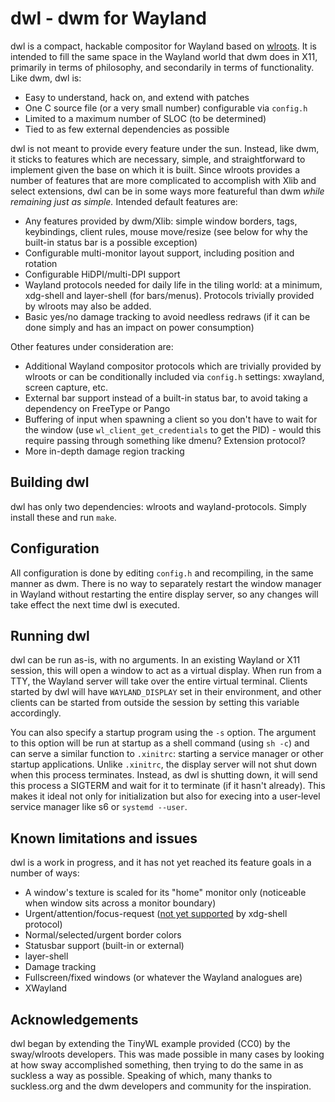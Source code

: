 # dwl - dwm for Wayland

dwl is a compact, hackable compositor for Wayland based on
[wlroots](https://github.com/swaywm/wlroots).  It is intended to fill the same
space in the Wayland world that dwm does in X11, primarily in terms of
philosophy, and secondarily in terms of functionality.  Like dwm, dwl is:

- Easy to understand, hack on, and extend with patches
- One C source file (or a very small number) configurable via `config.h`
- Limited to a maximum number of SLOC (to be determined)
- Tied to as few external dependencies as possible


dwl is not meant to provide every feature under the sun.  Instead, like dwm, it
sticks to features which are necessary, simple, and straightforward to
implement given the base on which it is built.  Since wlroots provides a number
of features that are more complicated to accomplish with Xlib and select
extensions, dwl can be in some ways more featureful than dwm *while remaining
just as simple.*  Intended default features are:

- Any features provided by dwm/Xlib: simple window borders, tags, keybindings,
  client rules, mouse move/resize (see below for why the built-in status bar is
  a possible exception)
- Configurable multi-monitor layout support, including position and rotation
- Configurable HiDPI/multi-DPI support
- Wayland protocols needed for daily life in the tiling world: at a minimum,
  xdg-shell and layer-shell (for bars/menus).  Protocols trivially provided by
  wlroots may also be added.
- Basic yes/no damage tracking to avoid needless redraws (if it can be done
  simply and has an impact on power consumption)


Other features under consideration are:

- Additional Wayland compositor protocols which are trivially provided by
  wlroots or can be conditionally included via `config.h` settings: xwayland,
  screen capture, etc.
- External bar support instead of a built-in status bar, to avoid taking a
  dependency on FreeType or Pango
- Buffering of input when spawning a client so you don't have to wait for the
  window (use `wl_client_get_credentials` to get the PID) - would this require
  passing through something like dmenu?  Extension protocol?
- More in-depth damage region tracking


## Building dwl

dwl has only two dependencies: wlroots and wayland-protocols.  Simply install
these and run `make`.


## Configuration

All configuration is done by editing `config.h` and recompiling, in the same
manner as dwm.  There is no way to separately restart the window manager in
Wayland without restarting the entire display server, so any changes will take
effect the next time dwl is executed.


## Running dwl

dwl can be run as-is, with no arguments. In an existing Wayland or X11 session,
this will open a window to act as a virtual display.  When run from a TTY, the
Wayland server will take over the entire virtual terminal.  Clients started by
dwl will have `WAYLAND_DISPLAY` set in their environment, and other clients can be
started from outside the session by setting this variable accordingly.

You can also specify a startup program using the `-s` option.  The argument to
this option will be run at startup as a shell command (using `sh -c`) and can
serve a similar function to `.xinitrc`: starting a service manager or other
startup applications.  Unlike `.xinitrc`, the display server will not shut down
when this process terminates.  Instead, as dwl is shutting down, it will send
this process a SIGTERM and wait for it to terminate (if it hasn't already).
This makes it ideal not only for initialization but also for execing into a
user-level service manager like s6 or `systemd --user`.


## Known limitations and issues

dwl is a work in progress, and it has not yet reached its feature goals in a
number of ways:

- A window's texture is scaled for its "home" monitor only (noticeable when
  window sits across a monitor boundary)
- Urgent/attention/focus-request ([not yet supported](https://gitlab.freedesktop.org/wayland/wayland-protocols/-/merge_requests/9)
  by xdg-shell protocol)
- Normal/selected/urgent border colors
- Statusbar support (built-in or external)
- layer-shell
- Damage tracking
- Fullscreen/fixed windows (or whatever the Wayland analogues are)
- XWayland


## Acknowledgements

dwl began by extending the TinyWL example provided (CC0) by the sway/wlroots
developers.  This was made possible in many cases by looking at how sway
accomplished something, then trying to do the same in as suckless a way as
possible.  Speaking of which, many thanks to suckless.org and the dwm
developers and community for the inspiration.
